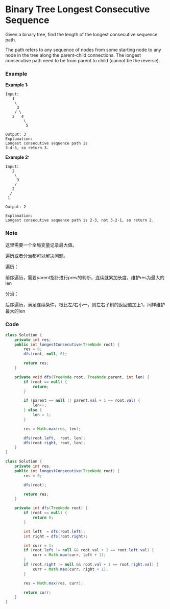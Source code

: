 # Binary Tree Longest Consecutive Sequence

Given a binary tree, find the length of the longest consecutive sequence path.

The path refers to any sequence of nodes from some starting node to any node in the tree along the parent-child connections. The longest consecutive path need to be from parent to child \(cannot be the reverse\).

### Example

**Example 1:**

```
Input:
   1
    \
     3
    / \
   2   4
        \
         5

Output: 3
Explanation: 
Longest consecutive sequence path is 
3-4-5, so return 3.
```

**Example 2:**

```
Input:
   2
    \
     3
    / 
   2    
  / 
 1

Output: 2 

Explanation: 
Longest consecutive sequence path is 2-3, not 3-2-1, so return 2.
```

### Note

这里需要一个全局变量记录最大值。

遍历或者分治都可以解决问题。

遍历：

前序遍历，需要parent指针进行prev的判断，连续就累加长度，维护res为最大的len

分治：

后序遍历，满足连续条件，根比左/右小一，则左右子树的返回值加上1，同样维护最大的len

### Code

```java
class Solution {
    private int res;
    public int longestConsecutive(TreeNode root) {
        res = 0;
        dfs(root, null, 0);

        return res;
    }

    private void dfs(TreeNode root, TreeNode parent, int len) {
        if (root == null) {
            return;
        }

        if (parent == null || parent.val + 1 == root.val) {
            len++;
        } else {
            len = 1;
        }

        res = Math.max(res, len);

        dfs(root.left,  root, len);
        dfs(root.right, root, len);
    }
}
```

```java
class Solution {
    private int res;
    public int longestConsecutive(TreeNode root) {
        res = 0;

        dfs(root);

        return res;
    }

    private int dfs(TreeNode root) {
        if (root == null) {
            return 0;
        }

        int left  = dfs(root.left);
        int right = dfs(root.right);

        int curr = 1;
        if (root.left != null && root.val + 1 == root.left.val) {
            curr = Math.max(curr, left + 1);
        }
        if (root.right != null && root.val + 1 == root.right.val) {
            curr = Math.max(curr, right + 1);
        }

        res = Math.max(res, curr);

        return curr;
    }
}
```



